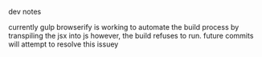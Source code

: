 dev notes

currently gulp browserify is working to automate the build process by transpiling the jsx into js
however, the build refuses to run. future commits will attempt to resolve this issuey

